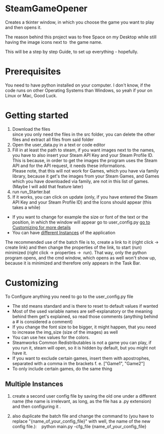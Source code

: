 # SteamGameOpener

Creates a tkinter window, in which you choose the game you want to play and then opens it.

The reason behind this project was to free Space on my Desktop while still having the image icons next to  the game name.

This will be a step by step Guide, to set up everything - hopefully.

# Prerequisites
You need to have python installed on your computer.
I don't know, if the code runs on other Operating Systems than Windows, so yeah if your on Linux or Mac, Good Luck.


# Getting started
1. Download the files<br> since you only need the files in the src folder, you can delete the other files and extract all files from said folder
2. Open the user_data.py in a text or code editor
3. Fill in at least the path to steam, if you want images next to the names, you have to also insert your Steam API Key and your Steam Profile ID. This is because, in order to get the images the program uses the Steam API and for the API request, it needs these informations.<br>Please note, that this will not work for Games, which you have via family library, because it get's the images from your Steam Games, and Games which you have downloaded via family, are not in this list of games. (Maybe I will add that feature later) 
4. run run_Starter.bat
5. If it works, you can click on update (only, if you have entered the Steam API Key and your Steam Profile ID) and the Icons should appear (this takes a while)

- If you want to change for example the size or font of the text or the position, in which the window will appear go to user_config.py [go to Customizing for more details](#Customizing)
- You can have [different Instances](#Multiple%20Instances) of the application
  

The recommended use of the batch file is to, create a link to it (right click → create link) and then change the properties of the link, to start (run) minimized (right click → properties →  run). That way, only the python program opens, and the cmd window, which opens as well won't show up, because it is minimized and therefore only appears in the Task Bar.

# Customizing
To Configure anything you need to go to the user_config.py file

- The std means standard and is there to reset to default values if wanted
- Most of the used variable names are self-explanatory or the meaning behind them get's explained, so read those comments (anything behind a # is considered a comment)
- If you change the font size to be bigger, it might happen, that you need to increase the img_size (size of the images) as well
- You can use hex values for the colors.
- Steamworks Common Redistributables is not a game you can play, if you run it, steam will open, so it is hidden by default, but you might not have it.
- If you want to exclude certain games, insert them with apostrophes, separated with a comma in the brackets f. e. \["Game1", "Game2"]
- To only include certain games, do the same thing



## Multiple Instances

1. create a second user config file by saving the old one under a different name (the name is irrelevant, as long, as the file has a .py extension) and then configuring it .

2. also duplicate the batch file and change the command to (you have to replace "{name_of_your_config_file}" with well, the name of the new config file.):
   python main.py -cfg_file {name_of_your_config_file}